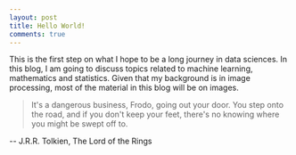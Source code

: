 ```yaml
---
layout: post
title: Hello World!
comments: true
---
```


This is the first step on what I hope to be a long journey in data sciences. In this blog, I am going to discuss topics related to machine learning, mathematics and statistics. Given that my background is in image processing, most of the material in this blog will be on images.

> It's a dangerous business, Frodo, going out your door. You step onto the road, and if you don't keep your feet, there's no knowing where you might be swept off to.

-- J.R.R. Tolkien, The Lord of the Rings
